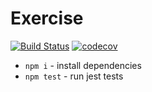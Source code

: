 # Exercise

[![Build Status](https://travis-ci.com/cookiej91/dependency-exercise.svg?token=m4GLbef3m476z7gwpBkc&branch=master)](https://travis-ci.com/cookiej91/dependency-exercise)
[![codecov](https://codecov.io/gh/cookiej91/dependency-exercise/branch/master/graph/badge.svg?token=4J5ST1wi0b)](https://codecov.io/gh/cookiej91/dependency-exercise)

- `npm i` - install dependencies
- `npm test` - run jest tests

